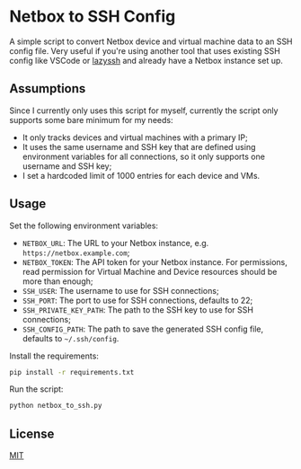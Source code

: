 # Netbox to SSH Config

A simple script to convert Netbox device and virtual machine data to an SSH config file. Very useful if you're using another tool that uses existing SSH config like VSCode or [lazyssh](https://github.com/Adembc/lazyssh) and already have a Netbox instance set up.

## Assumptions

Since I currently only uses this script for myself, currently the script only supports some bare minimum for my needs:
- It only tracks devices and virtual machines with a primary IP;
- It uses the same username and SSH key that are defined using environment variables for all connections, so it only supports one username and SSH key;
- I set a hardcoded limit of 1000 entries for each device and VMs.

## Usage

Set the following environment variables:
- `NETBOX_URL`: The URL to your Netbox instance, e.g. `https://netbox.example.com`;
- `NETBOX_TOKEN`: The API token for your Netbox instance. For permissions, read permission for Virtual Machine and Device resources should be more than enough;
- `SSH_USER`: The username to use for SSH connections;
- `SSH_PORT`: The port to use for SSH connections, defaults to 22;
- `SSH_PRIVATE_KEY_PATH`: The path to the SSH key to use for SSH connections;
- `SSH_CONFIG_PATH`: The path to save the generated SSH config file, defaults to `~/.ssh/config`.

Install the requirements:
```bash
pip install -r requirements.txt
```

Run the script:
```bash
python netbox_to_ssh.py
```

## License

[MIT](./LICENSE)
